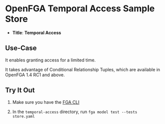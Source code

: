 # OpenFGA Temporal Access Sample Store

* **Title**: **Temporal Access** 

## Use-Case

It enables granting access for a limited time. 

It takes advantage of Conditional Relationship Tuples, which are available in OpenFGA 1.4 RC1 and above.

## Try It Out

1. Make sure you have the [FGA CLI](https://github.com/openfga/cli/?tab=readme-ov-file#installation)

2. In the `temporal-access` directory, run `fga model test --tests store.yaml`
